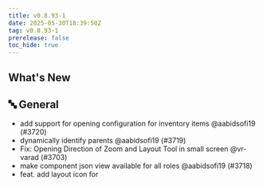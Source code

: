 ```yaml
---
title: v0.8.93-1
date: 2025-05-30T18:39:50Z
tag: v0.8.93-1
prerelease: false
toc_hide: true
---
```


## What's New
## 🔤 General
- add support for opening configuration for inventory items @aabidsofi19 (#3720)
- dynamically identify parents @aabidsofi19 (#3719)
- Fix: Opening Direction of Zoom and Layout Tool in small screen @vr-varad (#3703)
- make component json view available for all roles @aabidsofi19 (#3718)
- feat. add layout icon for 
